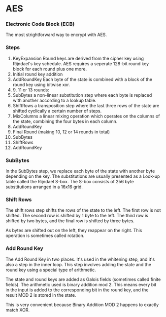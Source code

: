# AES
### Electronic Code Block (ECB)
The most strightforward way to encrypt with AES.


### Steps
1. KeyExpansion
Round keys are derived from the cipher key using Rijndael's key schedule.
AES requires a seperate 128-bit round key block for each round plus one more.
2. Initial round key addition
  1. AddRoundKey
    Each byte of the state is combined with a block of the round key using
    bitwise xor.
3. 9, 11 or 13 rounds:
  1. SubBytes
    a non-linear substitution step where each byte is replaced with another 
    according to a lookup table.
  2. ShiftRows
    a transposition step where the last three rows of the state are shifted
    cyclically a certain number of steps.
  3. MixColumns
    a linear mixing operation which operates on the columns of the state,
    combining the four bytes in each column.
  4. AddRoundKey
4. Final Round (making 10, 12 or 14 rounds in total)
  1. SubBytes
  2. ShiftRows
  3. AddRoundKey

### SubBytes
In the SubBytes step, we replace each byte of the state with another byte
depending on the key. The substitutions are usually presented as a Look-up
table called the Rijndael S-box. The S-box consists of 256 byte substitutions
arranged in a 16x16 grid.

### Shift Rows
The shift rows step shifts the rows of the state to the left. The first row is not
shifted. The second row is shifted by 1 byte to the left. The third row is 
shifted by two bytes, and the final row is shifted by three bytes.

As bytes are shifted out on the left, they reappear on the right. This operation
is sometimes called rotation.

### Add Round Key
The Add Round Key in two places. It's used in the whitening step, and it's
also a step in the inner loop. This step involves adding the state and the
round key using a special type of arithmetic.

The state and round keys are added as Galois fields (sometimes called finite
fields). The arithmetic used is binary addition mod 2. This means every bit in the
input is added to the corresponding bit in the round key, and the result MOD 2
is stored in the state.

This is very convenient because Binary Addition MOD 2 happens to exactly match XOR.
